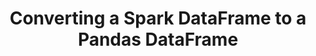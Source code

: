 ---
title: Converting a Spark DataFrame to a Pandas DataFrame
weight: 1
variants: +flyte -serverless -byoc -selfmanaged
layout: py_example
example_file: /external/unionai-examples/flyte-integrations/native-backend-plugins/k8s_spark_plugin/k8s_spark_plugin/dataframe_passing.py
---